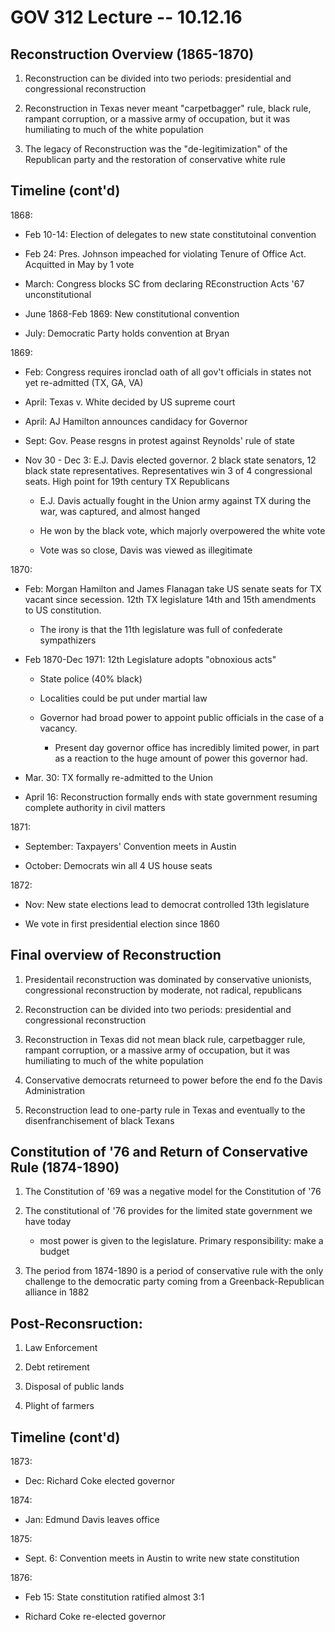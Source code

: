 # GOV 312 Lecture -- 10.12.16

## Reconstruction Overview (1865-1870)

1. Reconstruction can be divided into two periods: presidential and
   congressional reconstruction

2. Reconstruction in Texas never meant "carpetbagger" rule, black rule, rampant
   corruption, or a massive army of occupation, but it was humiliating to much
   of the white population

3. The legacy of Reconstruction was the "de-legitimization" of the Republican
   party and the restoration of conservative white rule

## Timeline (cont'd)

1868:

- Feb 10-14: Election of delegates to new state constitutoinal convention

- Feb 24: Pres. Johnson impeached for violating Tenure of Office Act.
  Acquitted in May by 1 vote

- March: Congress blocks SC from declaring REconstruction Acts '67
  unconstitutional

- June 1868-Feb 1869: New constitutional convention

- July: Democratic Party holds convention at Bryan

1869:

- Feb: Congress requires ironclad oath of all gov't officials in states not yet
  re-admitted (TX, GA, VA)

- April: Texas v. White decided by US supreme court

- April: AJ Hamilton announces candidacy for Governor

- Sept: Gov. Pease resgns in protest against Reynolds' rule of state

- Nov 30 - Dec 3: E.J. Davis elected governor. 2 black state senators, 12 black
  state representatives. Representatives win 3 of 4 congressional seats. High
  point for 19th century TX Republicans

    - E.J. Davis actually fought in the Union army against TX during the war,
      was captured, and almost hanged

    - He won by the black vote, which majorly overpowered the white vote

    - Vote was so close, Davis was viewed as illegitimate

1870:

- Feb: Morgan Hamilton and James Flanagan take US senate seats for TX vacant
  since secession. 12th TX legislature 14th and 15th amendments to US
  constitution.

    - The irony is that the 11th legislature was full of confederate
      sympathizers

- Feb 1870-Dec 1971: 12th Legislature adopts "obnoxious acts"

    - State police (40% black)

    - Localities could be put under martial law

    - Governor had broad power to appoint public officials in the case of a
      vacancy.

        - Present day governor office has incredibly limited power, in part as
          a reaction to the huge amount of power this governor had.

- Mar. 30: TX formally re-admitted to the Union

- April 16: Reconstruction formally ends with state government resuming
  complete authority in civil matters

1871:

- September: Taxpayers' Convention meets in Austin

- October: Democrats win all 4 US house seats

1872:

- Nov: New state elections lead to democrat controlled 13th legislature

- We vote in first presidential election since 1860

## Final overview of Reconstruction

1. Presidentail reconstruction was dominated by conservative unionists,
   congressional reconstruction by moderate, not radical, republicans

2. Reconstruction can be divided into two periods: presidential and
   congressional reconstruction

3. Reconstruction in Texas did not mean black rule, carpetbagger rule, rampant
   corruption, or a massive army of occupation, but it was humiliating to much
   of the white population

4. Conservative democrats returneed to power before the end fo the Davis
   Administration

6. Reconstruction lead to one-party rule in Texas and eventually to the
   disenfranchisement of black Texans

## Constitution of '76 and Return of Conservative Rule (1874-1890)

1. The Constitution of '69 was a negative model for the Constitution of '76

2. The constitutional of '76 provides for the limited state government we have
   today

    - most power is given to the legislature. Primary responsibility: make a
      budget

3. The period from 1874-1890 is a period of conservative rule with the only
   challenge to the democratic party coming from a Greenback-Republican
   alliance in 1882

## Post-Reconsruction:

1. Law Enforcement

2. Debt retirement

3. Disposal of public lands

4. Plight of farmers

## Timeline (cont'd)

1873:

- Dec: Richard Coke elected governor

1874:

- Jan: Edmund Davis leaves office

1875:

- Sept. 6: Convention meets in Austin to write new state constitution

1876:

- Feb 15: State constitution ratified almost 3:1

- Richard Coke re-elected governor
